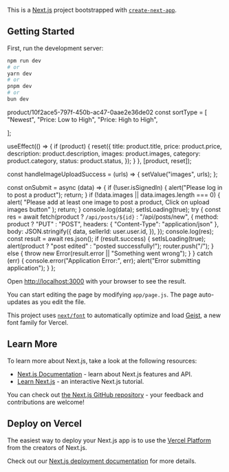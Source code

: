 This is a [Next.js](https://nextjs.org) project bootstrapped with [`create-next-app`](https://github.com/vercel/next.js/tree/canary/packages/create-next-app).

## Getting Started

First, run the development server:

```bash
npm run dev
# or
yarn dev
# or
pnpm dev
# or
bun dev
```
product/10f2ace5-797f-450b-ac47-0aae2e36de02
const sortType = [
"Newest",
"Price: Low to High",
"Price: High to High",

];

 useEffect(() => {
    if (product) {
      reset({
        title: product.title,
        price: product.price,
        description: product.description,
        images: product.images,
        category: product.category,
        status: product.status,
      });
    }
  }, [product, reset]);

  const handleImageUploadSuccess = (urls) => {
    setValue("images", urls);
  };

  const onSubmit = async (data) => {
    if (!user.isSignedIn) {
      alert("Please log in to post a product");
      return;
    }
    if (!data.images || data.images.length === 0) {
      alert(
        "Please add at least one image to post a product, Click on upload images button"
      );
      return;
    }
    console.log(data);
    setIsLoading(true);
    try {
      const res = await fetch(product ? `/api/posts/${id}` : "/api/posts/new", {
        method: product ? "PUT" : "POST",
        headers: { "Content-Type": "application/json" },
        body: JSON.stringify({
          data,
          sellerId: user.user.id,
        }),
      });
      console.log(res);
      const result = await res.json();
      if (result.success) {
        setIsLoading(true);
        alert(product ? "post edited" : "posted successfully!");
        router.push("/");
      } else {
        throw new Error(result.error || "Something went wrong");
      }
    } catch (err) {
      console.error("Application Error:", err);
      alert("Error submitting application");
    }
  };
  
Open [http://localhost:3000](http://localhost:3000) with your browser to see the result.

You can start editing the page by modifying `app/page.js`. The page auto-updates as you edit the file.

This project uses [`next/font`](https://nextjs.org/docs/app/building-your-application/optimizing/fonts) to automatically optimize and load [Geist](https://vercel.com/font), a new font family for Vercel.

## Learn More

To learn more about Next.js, take a look at the following resources:

- [Next.js Documentation](https://nextjs.org/docs) - learn about Next.js features and API.
- [Learn Next.js](https://nextjs.org/learn) - an interactive Next.js tutorial.

You can check out [the Next.js GitHub repository](https://github.com/vercel/next.js) - your feedback and contributions are welcome!

## Deploy on Vercel

The easiest way to deploy your Next.js app is to use the [Vercel Platform](https://vercel.com/new?utm_medium=default-template&filter=next.js&utm_source=create-next-app&utm_campaign=create-next-app-readme) from the creators of Next.js.

Check out our [Next.js deployment documentation](https://nextjs.org/docs/app/building-your-application/deploying) for more details.
